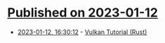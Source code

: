 # [Published on 2023-01-12](index.md)

* [2023-01-12, 16:30:12](https://news.ycombinator.com/item?id=34356060) - [Vulkan Tutorial (Rust)](https://kylemayes.github.io/vulkanalia/)
